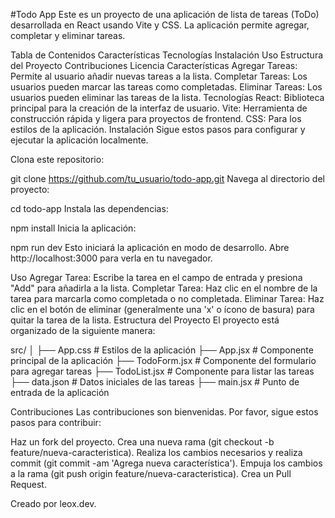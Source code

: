 #Todo App
Este es un proyecto de una aplicación de lista de tareas (ToDo) desarrollada en React usando Vite y CSS. La aplicación permite agregar, completar y eliminar tareas.

Tabla de Contenidos
Características
Tecnologías
Instalación
Uso
Estructura del Proyecto
Contribuciones
Licencia
Características
Agregar Tareas: Permite al usuario añadir nuevas tareas a la lista.
Completar Tareas: Los usuarios pueden marcar las tareas como completadas.
Eliminar Tareas: Los usuarios pueden eliminar las tareas de la lista.
Tecnologías
React: Biblioteca principal para la creación de la interfaz de usuario.
Vite: Herramienta de construcción rápida y ligera para proyectos de frontend.
CSS: Para los estilos de la aplicación.
Instalación
Sigue estos pasos para configurar y ejecutar la aplicación localmente.

Clona este repositorio:

git clone https://github.com/tu_usuario/todo-app.git
Navega al directorio del proyecto:

cd todo-app
Instala las dependencias:

npm install
Inicia la aplicación:

npm run dev
Esto iniciará la aplicación en modo de desarrollo. Abre http://localhost:3000 para verla en tu navegador.

Uso
Agregar Tarea: Escribe la tarea en el campo de entrada y presiona "Add" para añadirla a la lista.
Completar Tarea: Haz clic en el nombre de la tarea para marcarla como completada o no completada.
Eliminar Tarea: Haz clic en el botón de eliminar (generalmente una 'x' o ícono de basura) para quitar la tarea de la lista.
Estructura del Proyecto
El proyecto está organizado de la siguiente manera:

src/
│
├── App.css          # Estilos de la aplicación
├── App.jsx          # Componente principal de la aplicación
├── TodoForm.jsx     # Componente del formulario para agregar tareas
├── TodoList.jsx     # Componente para listar las tareas
├── data.json        # Datos iniciales de las tareas
├── main.jsx         # Punto de entrada de la aplicación

Contribuciones
Las contribuciones son bienvenidas. Por favor, sigue estos pasos para contribuir:

Haz un fork del proyecto.
Crea una nueva rama (git checkout -b feature/nueva-caracteristica).
Realiza los cambios necesarios y realiza commit (git commit -am 'Agrega nueva característica').
Empuja los cambios a la rama (git push origin feature/nueva-caracteristica).
Crea un Pull Request.

Creado por leox.dev.
